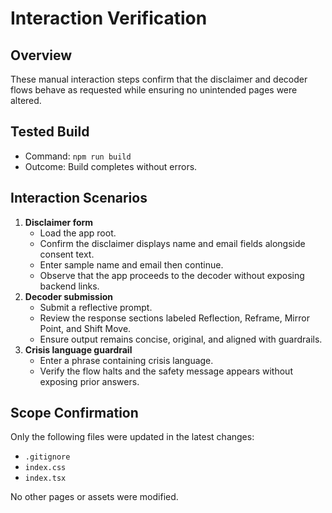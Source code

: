 # Interaction Verification

## Overview
These manual interaction steps confirm that the disclaimer and decoder flows behave as requested while ensuring no unintended pages were altered.

## Tested Build
- Command: `npm run build`
- Outcome: Build completes without errors.

## Interaction Scenarios
1. **Disclaimer form**
   - Load the app root.
   - Confirm the disclaimer displays name and email fields alongside consent text.
   - Enter sample name and email then continue.
   - Observe that the app proceeds to the decoder without exposing backend links.
2. **Decoder submission**
   - Submit a reflective prompt.
   - Review the response sections labeled Reflection, Reframe, Mirror Point, and Shift Move.
   - Ensure output remains concise, original, and aligned with guardrails.
3. **Crisis language guardrail**
   - Enter a phrase containing crisis language.
   - Verify the flow halts and the safety message appears without exposing prior answers.

## Scope Confirmation
Only the following files were updated in the latest changes:
- `.gitignore`
- `index.css`
- `index.tsx`

No other pages or assets were modified.

